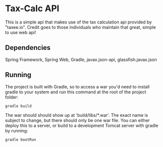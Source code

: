 # Tax-Calc API
This is a simple api that makes use of the tax calculation api provided by "taxee.io". Credit goes to those individuals who maintain that great, simple to use web api! 

## Dependencies

Spring Framework, Spring Web, Gradle, javax.json-api, glassfish.javax.json

## Running

The project is built with Gradle, so to access a war you'd need to install gradle to your system and run this command at the root of the project folder:

```
gradle build
```
The war should should show up at 'build/libs/*.war'. The exact name is subject to change, but there should only be one war file.
You can either deploy this to a server, or build to a development Tomcat server with gradle by running:
```
gradle bootRun
```